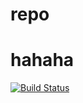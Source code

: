 # repo
# hahaha
[![Build Status](https://dev.azure.com/naorangeorg/devops/_apis/build/status/devops-Maven-CI?branchName=master)](https://dev.azure.com/naorangeorg/devops/_build/latest?definitionId=2&branchName=master)
